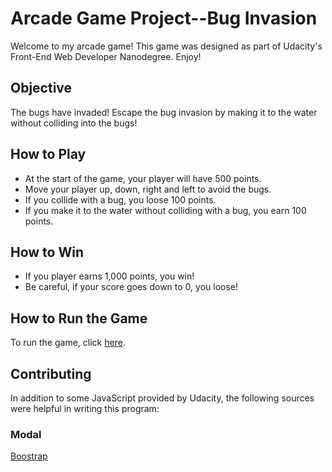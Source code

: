 # Arcade Game Project--Bug Invasion

Welcome to my arcade game! This game was designed as part of Udacity's Front-End Web Developer Nanodegree. Enjoy!

## Objective

The bugs have invaded!  Escape the bug invasion by making it to the water without colliding into the bugs! 

## How to Play

* At the start of the game, your player will have 500 points.
* Move your player up, down, right and left to avoid the bugs. 
* If you collide with a bug, you loose 100 points.
* If you make it to the water without colliding with a bug, you earn 100 points.

## How to Win

* If you player earns 1,000 points, you win!
* Be careful, if your score goes down to 0, you loose!

## How to Run the Game

To run the game, click [here](http://jenlyoung.github.io/Memory-Game/).

## Contributing

In addition to some JavaScript provided by Udacity, the following sources were helpful in writing this program:

### Modal
[Boostrap](https://getbootstrap.com/docs/4.0/components/modal/)
